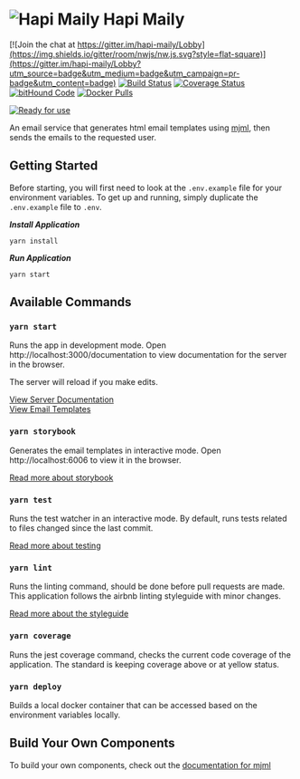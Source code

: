 # ![Hapi Maily](http://i.imgur.com/Ko5GT7a.png?1) Hapi Maily

[![Join the chat at https://gitter.im/hapi-maily/Lobby](https://img.shields.io/gitter/room/nwjs/nw.js.svg?style=flat-square)](https://gitter.im/hapi-maily/Lobby?utm_source=badge&utm_medium=badge&utm_campaign=pr-badge&utm_content=badge)
[![Build Status](https://img.shields.io/travis/joshferrell/hapi-maily/master.svg?style=flat-square)](https://travis-ci.org/joshferrell/hapi-maily)
[![Coverage Status](https://img.shields.io/coveralls/joshferrell/hapi-maily/master.svg?style=flat-square)](https://coveralls.io/github/joshferrell/hapi-maily?branch=master)
[![bitHound Code](https://img.shields.io/bithound/code/github/joshferrell/hapi-maily.svg?style=flat-square)](https://www.bithound.io/github/joshferrell/hapi-maily)
[![Docker Pulls](https://img.shields.io/docker/pulls/jferrell/hapi-maily.svg?style=flat-square)](https://hub.docker.com/r/jferrell/hapi-maily/)

[![Ready for use](https://img.shields.io/badge/ready%20for%20use-no-red.svg?style=flat-square)](https://github.com/joshferrell/hapi-maily/milestone/1)

An email service that generates html email templates using [mjml](https://mjml.io/), then sends the emails to the requested user.

## Getting Started

Before starting, you will first need to look at the `.env.example` file for your environment variables.
To get up and running, simply duplicate the `.env.example` file to `.env`.

***Install Application***
```
yarn install
```

***Run Application***
```
yarn start
```

## Available Commands

### `yarn start`
Runs the app in development mode.
Open http://localhost:3000/documentation to view documentation
for the server in the browser.

The server will reload if you make edits.

[View Server Documentation](http://localhost:3000/documentation)<br />
[View Email Templates](http://localhost:3000/templates)

### `yarn storybook`
Generates the email templates in interactive mode.
Open http://localhost:6006 to view it in the browser.

[Read more about storybook](https://storybook.js.org/basics/introduction/)

### `yarn test`
Runs the test watcher in an interactive mode.
By default, runs tests related to files changed since the last commit.

[Read more about testing](https://facebook.github.io/jest/docs/en/getting-started.html)
### `yarn lint`
Runs the linting command, should be done before pull requests are made.
This application follows the airbnb linting styleguide with minor changes.

[Read more about the styleguide](https://github.com/airbnb/javascript)
### `yarn coverage`
Runs the jest coverage command, checks the current code coverage of the application.
The standard is keeping coverage above or at yellow status.

### `yarn deploy`
Builds a local docker container that can be accessed based on the environment
variables locally.

## Build Your Own Components

To build your own components, check out the [documentation for mjml](https://mjml.io/documentation/)
